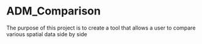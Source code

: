 # ADM_Comparison

The purpose of this project is to create a tool that allows a user to compare
various spatial data side by side
